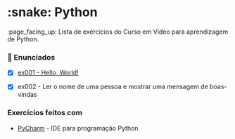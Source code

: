 <h1>:snake: Python</h1>

<p>:page_facing_up: Lista de exercícios do Curso em Vídeo para aprendizagem de Python.</p>

### :pushpin: Enunciados

- [x] <a href="https://github.com/naycorrea/PythonExercicios/blob/master/ex001.py" rel="nofollow">ex001 - Hello, World!</a>
- [x] ex002 - Ler o nome de uma pessoa e mostrar uma mensagem de boas-vindas




### Exercícios feitos com

<ul>
   <li> <a href="https://www.jetbrains.com/pt-br/pycharm/" rel="nofollow">PyCharm</a>
	   - IDE para programação Python
   </li>
</ul>
